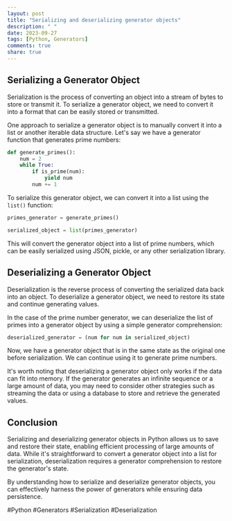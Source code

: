 ```yaml
---
layout: post
title: "Serializing and deserializing generator objects"
description: " "
date: 2023-09-27
tags: [Python, Generators]
comments: true
share: true
---
```


Serializing a Generator Object
-----------------------------

Serialization is the process of converting an object into a stream of bytes to store or transmit it. To serialize a generator object, we need to convert it into a format that can be easily stored or transmitted.

One approach to serialize a generator object is to manually convert it into a list or another iterable data structure. Let's say we have a generator function that generates prime numbers:

```python
def generate_primes():
    num = 2
    while True:
        if is_prime(num):
            yield num
        num += 1
```

To serialize this generator object, we can convert it into a list using the `list()` function:

```python
primes_generator = generate_primes()

serialized_object = list(primes_generator)
```

This will convert the generator object into a list of prime numbers, which can be easily serialized using JSON, pickle, or any other serialization library.

Deserializing a Generator Object
-------------------------------

Deserialization is the reverse process of converting the serialized data back into an object. To deserialize a generator object, we need to restore its state and continue generating values.

In the case of the prime number generator, we can deserialize the list of primes into a generator object by using a simple generator comprehension:

```python
deserialized_generator = (num for num in serialized_object)
```

Now, we have a generator object that is in the same state as the original one before serialization. We can continue using it to generate prime numbers.

It's worth noting that deserializing a generator object only works if the data can fit into memory. If the generator generates an infinite sequence or a large amount of data, you may need to consider other strategies such as streaming the data or using a database to store and retrieve the generated values.

Conclusion
----------

Serializing and deserializing generator objects in Python allows us to save and restore their state, enabling efficient processing of large amounts of data. While it's straightforward to convert a generator object into a list for serialization, deserialization requires a generator comprehension to restore the generator's state.

By understanding how to serialize and deserialize generator objects, you can effectively harness the power of generators while ensuring data persistence.

#Python #Generators #Serialization #Deserialization
